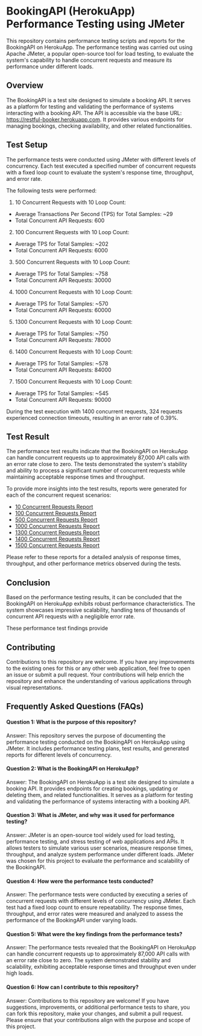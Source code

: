 
# BookingAPI (HerokuApp) Performance Testing using JMeter

This repository contains performance testing scripts and reports for the BookingAPI on HerokuApp. The performance testing was carried out using Apache JMeter, a popular open-source tool for load testing, to evaluate the system's capability to handle concurrent requests and measure its performance under different loads.


## Overview
The BookingAPI is a test site designed to simulate a booking API. It serves as a platform for testing and validating the performance of systems interacting with a booking API. The API is accessible via the base URL: https://restful-booker.herokuapp.com. It provides various endpoints for managing bookings, checking availability, and other related functionalities.
## Test Setup
The performance tests were conducted using JMeter with different levels of concurrency. Each test executed a specified number of concurrent requests with a fixed loop count to evaluate the system's response time, throughput, and error rate.

The following tests were performed:

1. 10 Concurrent Requests with 10 Loop Count:
- Average Transactions Per Second (TPS) for Total Samples: ~29
- Total Concurrent API Requests: 600

2. 100 Concurrent Requests with 10 Loop Count:
- Average TPS for Total Samples: ~202
- Total Concurrent API Requests: 6000

3. 500 Concurrent Requests with 10 Loop Count:
- Average TPS for Total Samples: ~758
- Total Concurrent API Requests: 30000

4. 1000 Concurrent Requests with 10 Loop Count:
- Average TPS for Total Samples: ~570
- Total Concurrent API Requests: 60000

5. 1300 Concurrent Requests with 10 Loop Count:
- Average TPS for Total Samples: ~750
- Total Concurrent API Requests: 78000

6. 1400 Concurrent Requests with 10 Loop Count:
- Average TPS for Total Samples: ~578
- Total Concurrent API Requests: 84000

7. 1500 Concurrent Requests with 10 Loop Count:
- Average TPS for Total Samples: ~545
- Total Concurrent API Requests: 90000

During the test execution with 1400 concurrent requests, 324 requests experienced connection timeouts, resulting in an error rate of 0.39%.
## Test Result
The performance test results indicate that the BookingAPI on HerokuApp can handle concurrent requests up to approximately 87,000 API calls with an error rate close to zero. The tests demonstrated the system's stability and ability to process a significant number of concurrent requests while maintaining acceptable response times and throughput.

To provide more insights into the test results, reports were generated for each of the concurrent request scenarios:

- [10 Concurrent Requests Report](https://github.com/An-Nihal/Performance-Testing/tree/main/BookingAPI%20(HerokuApp)%20Performance%20Testing%20using%20JMeter/BookingApp_T10.html)
- [100 Concurrent Requests Report](https://github.com/An-Nihal/Performance-Testing/tree/main/BookingAPI%20(HerokuApp)%20Performance%20Testing%20using%20JMeter/BookingApp_T100.html)
- [500 Concurrent Requests Report](https://github.com/An-Nihal/Performance-Testing/tree/main/BookingAPI%20(HerokuApp)%20Performance%20Testing%20using%20JMeter/BookingApp_T500.html)
- [1000 Concurrent Requests Report](https://github.com/An-Nihal/Performance-Testing/tree/main/BookingAPI%20(HerokuApp)%20Performance%20Testing%20using%20JMeter/BookingApp_T1000.html)
- [1300 Concurrent Requests Report](https://github.com/An-Nihal/Performance-Testing/tree/main/BookingAPI%20(HerokuApp)%20Performance%20Testing%20using%20JMeter/BookingApp_T1300.html)
- [1400 Concurrent Requests Report](https://github.com/An-Nihal/Performance-Testing/tree/main/BookingAPI%20(HerokuApp)%20Performance%20Testing%20using%20JMeter/BookingApp_T1400.html)
- [1500 Concurrent Requests Report](https://github.com/An-Nihal/Performance-Testing/tree/main/BookingAPI%20(HerokuApp)%20Performance%20Testing%20using%20JMeter/BookingApp_T1500.html)

Please refer to these reports for a detailed analysis of response times, throughput, and other performance metrics observed during the tests.
## Conclusion
Based on the performance testing results, it can be concluded that the BookingAPI on HerokuApp exhibits robust performance characteristics. The system showcases impressive scalability, handling tens of thousands of concurrent API requests with a negligible error rate.

These performance test findings provide
## Contributing
Contributions to this repository are welcome. If you have any improvements to the existing ones for this or any other web application, feel free to open an issue or submit a pull request. Your contributions will help enrich the repository and enhance the understanding of various applications through visual representations.
## Frequently Asked Questions (FAQs)

#### Question 1: What is the purpose of this repository?

Answer: This repository serves the purpose of documenting the performance testing conducted on the BookingAPI on HerokuApp using JMeter. It includes performance testing plans, test results, and generated reports for different levels of concurrency.

#### Question 2: What is the BookingAPI on HerokuApp?

Answer: The BookingAPI on HerokuApp is a test site designed to simulate a booking API. It provides endpoints for creating bookings, updating or deleting them, and related functionalities. It serves as a platform for testing and validating the performance of systems interacting with a booking API.

#### Question 3: What is JMeter, and why was it used for performance testing?

Answer: JMeter is an open-source tool widely used for load testing, performance testing, and stress testing of web applications and APIs. It allows testers to simulate various user scenarios, measure response times, throughput, and analyze system performance under different loads. JMeter was chosen for this project to evaluate the performance and scalability of the BookingAPI.

#### Question 4: How were the performance tests conducted?

Answer: The performance tests were conducted by executing a series of concurrent requests with different levels of concurrency using JMeter. Each test had a fixed loop count to ensure repeatability. The response times, throughput, and error rates were measured and analyzed to assess the performance of the BookingAPI under varying loads.

#### Question 5: What were the key findings from the performance tests?

Answer: The performance tests revealed that the BookingAPI on HerokuApp can handle concurrent requests up to approximately 87,000 API calls with an error rate close to zero. The system demonstrated stability and scalability, exhibiting acceptable response times and throughput even under high loads.

#### Question 6: How can I contribute to this repository?

Answer: Contributions to this repository are welcome! If you have suggestions, improvements, or additional performance tests to share, you can fork this repository, make your changes, and submit a pull request. Please ensure that your contributions align with the purpose and scope of this project.



